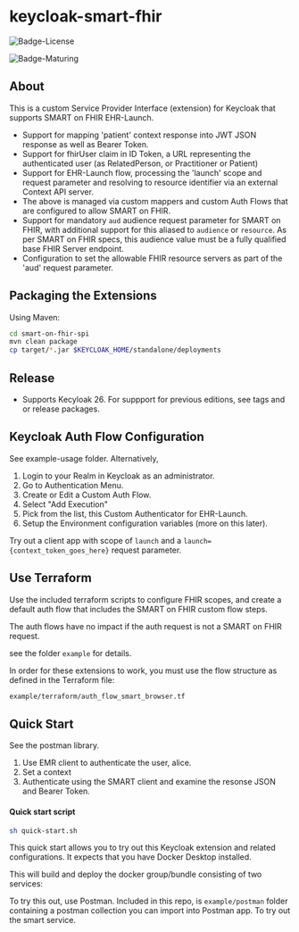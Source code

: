 # keycloak-smart-fhir

![Badge-License]

![Badge-Maturing]

## About

This is a custom Service Provider Interface (extension) for Keycloak that supports SMART on FHIR  EHR-Launch.

- Support for mapping 'patient' context response into JWT JSON response as well as Bearer Token.
- Support for fhirUser claim in ID Token, a URL representing the authenticated user (as RelatedPerson, or Practitioner or Patient)
- Support for EHR-Launch flow, processing the 'launch' scope and request parameter and resolving to resource identifier via an external Context API server.
- The above is managed via custom mappers and custom Auth Flows that are configured to allow SMART on FHIR.
- Support for mandatory ```aud``` audience request parameter for SMART on FHIR, with additional support for this aliased to ```audience``` or ```resource```. As per SMART on FHIR specs, this audience value must be a fully qualified base FHIR Server endpoint.
- Configuration to set the allowable FHIR resource servers as part of the 'aud' request parameter.

## Packaging the Extensions

Using Maven:

```bash
cd smart-on-fhir-spi
mvn clean package
cp target/*.jar $KEYCLOAK_HOME/standalone/deployments
```

## Release

- Supports Kecyloak 26. For suppport for previous editions, see tags and or release packages. 

## Keycloak Auth Flow Configuration

See example-usage folder. Alternatively,

1. Login to your Realm in Keycloak as an administrator.
2. Go to Authentication Menu.
3. Create or Edit a Custom Auth Flow.
4. Select "Add Execution"
5. Pick from the list, this Custom Authenticator for EHR-Launch.
6. Setup the Environment configuration variables (more on this later).

Try out a client app with scope of ```launch``` and a ```launch={context_token_goes_here}``` request parameter.

## Use Terraform

Use the included terraform scripts to configure FHIR scopes, and create a default auth flow
that includes the SMART on FHIR custom flow steps.

The auth flows have no impact if the auth request is not a SMART on FHIR request.

see the folder ```example``` for details.

In order for these extensions to work, you must use the flow structure as defined in the Terraform file:

```bash
example/terraform/auth_flow_smart_browser.tf
```

## Quick Start

See the postman library. 

1. Use EMR client to authenticate the user, alice.
2. Set a context
3. Authenticate using the SMART client and examine the resonse JSON and Bearer Token.

#### Quick start script

```bash
sh quick-start.sh
```

This quick start allows you to try out this Keycloak extension and related configurations. It expects that you have Docker Desktop installed.

This will build and deploy the docker group/bundle consisting of two services:

To try this out, use Postman. Included in this repo, is ```example/postman``` folder containing a postman collection you can import into Postman app. To try out the smart service.


[Badge-License]: https://img.shields.io/badge/license-apache%202.0-60C060.svg
[Badge-Maturing]: https://img.shields.io/badge/Lifecycle-Maturing-007EC6

